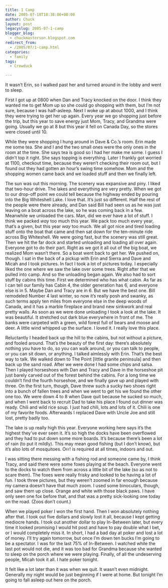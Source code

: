 ```yaml
---
title: 1 Camp
date: 2005-07-18T18:38:00+00:00
author: Chuck
layout: post
legacyslug: 2005-07-1-camp
blogger_blog:
  - chuckmasterson.blogspot.com
redirect_from:
  - /2005/07/1-camp.html
categories:
  - family
tags:
  - Crowduck

---
```

It wasn’t Erin, so I walked past her and turned around in the lobby and went to
sleep.

First I got up at 0800 when Dan and Tracy knocked on the door. I think they
wanted me to get Mom up so she could go shopping with them, but I’m not sure,
because I was half-asleep. Next I woke up at about 1000, and I think they were
trying to get her up again. Every year we go shopping just before the trip, but
this year to save energy just Mom, Tracy, and Grandma were going. Usually we go
at 8 but this year it fell on Canada Day, so the stores were closed until 10.

While they were shopping I hung around in Dave & Co.’s room. Erin made me some
tea. She and I and the two small ones were the only ones in the room at the
time. She says tea is good so I had her make me some. I guess I didn’t top it
right. She says topping is everything. Later I frankly got worried at 1100,
checkout time, because they weren’t checking their room out, but I found out
they had gotten an hour’s swing time somehow. Mom and the shopping women came
back and we loaded stuff and then we finally left.

The sun was out this morning. The scenery was expansive and piny. I liked that
two-hour drive. The lakes and everything are very pretty. When we got to our
drop-off point we could tell because the highway ended by pouring into the Big
Whiteshell Lake. I love that. It’s just so different. Half the rest of the
people were there already, and Dan said Bill had seen us as he was just leaving
on a boat across the lake, so he was coming back in a few. Meanwhile we
unloaded the cars. Man, did we ever have a lot of stuff. I think we packed
_way_ too much this year. We pack too much every year, that’s a given, but this
year _way_ too much. We all got nice and tired loading stuff onto the boat that
came and then sat down for the ten-minute ride across Big Whiteshell. We were
going fast, but the scenery was still great. Then we hit the far dock and
started unloading and loading all over again. Everyone got to do their part.
Right as we got it all out of the big boat, we realized Mom wasn’t there. So a
boat went back to get her. We pushed on, though. I sat in the back of a pickup
with Erin and Sierra and Dave and Micah and I took pictures. In fact I took a
lot of pictures today. I especially liked the one where we saw the lake over
some trees. Right after that we pulled into camp. And so the unloading began
again. We also had to sort stuff by cabins this time. First we determined who
has what cabin. As far as I can tell our family has Cabin 4, the older
generation has 6, and everyone else is in 5. Maybe Dan and Tracy are in 6. But
we have the best one. Bill remodeled Number 4 last winter, so now it’s really
posh and swanky, as such terms apply ten miles from everyone else in the deep
woods of Canada, and it has a marble fireplace and brand new sinkwork and real
pretty walls. As soon as we were done unloading I took a look at the lake. It
was beautiful. It stretched out dark blue everywhere in front of me. The banks
were carpeted with a green, wild forest full of bears and moose and deer. A
little wind whipped up the surface. I loved it. I really love this place.

Reluctantly I headed back up the hill to the cabins, but not without a picture,
and fooled around. That’s the beauty of the first day: there’s absolutely
nothing you have to do, so you can walk around, or you can talk to people, or
you can sit down, or anything. I talked aimlessly with Erin. That’s the best
way to talk. We walked down to The Point [little granite peninsula] and then
back up the sand road. After we were done I had some chips and salsa. Then I
played horseshoes with Dan and Tracy and Dave in the horseshoe pit just barely
carved out of the forest behind the cabins. For a long time we couldn’t find
the fourth horseshoe, and we finally gave up and played with three. On the
first turn, though, Dave threw such a sucky two shoes right into a bunch of
fallen trees and when we went to get his we found the other one too. We were
down 4 to 8 when Dave quit because he sucked so much, and when I went back to
recruit Dad to take his place I found out dinner was ready. Chili and wild rice
soup. I just had chili, lots and lots of it. Chili is one of my favorite foods.
Afterwards I replaced Dave with Uncle Joe and still lost, pretty badly too. 

The lake is up really high this year. Everyone working here says it’s the
highest they’ve ever seen it. It’s so high the docks have been overflowed and
they had to put down some more boards. It’s because there’s been a lot of rain
(to put it mildly). This may mean good fishing (but I don’t know), but it’s
also lots of mosquitoes. <span class="smallcaps">Off!</span> is required at
all times, indoors and out.


I was sitting there messing with a fishing rod and someone came by, I think
Tracy, and said there were some foxes playing at the beach. Everyone went to
the docks to watch them from across a little bit of the lake (so as not to
scare them). The foxes were really frisky and looked to be having a lot of fun.
I took three pictures, but they weren’t zoomed in far enough because my camera
doesn’t have that much zoom. I used some binoculars, though, and saw them up
close. Orange and white with those black paws. I have only seen one fox before
that, and that was a pretty sick-looking one today on the road. (Zoos don’t
count.)


When we played poker I won the first hand. Then I won absolutely nothing after
that. I took out five dollars and slowly lost it all, because I kept getting
mediocre hands. I took out another dollar to play In-Between later, but every
time it looked promising I would hit post and have to pay double what I bet, or
I would completely miss it. In short, I had a bad day at poker and lost a lot
of money. I’ll try again tomorrow, but once I’m down ten bucks I’m going to be
a spectator. I was for the last 75% of In-Between. I watched while the last pot
would not die, and it was too bad for Grandma because she wanted to sleep on
the porch where we were playing. Finally, of all the undeserving people, Micah
took it all. I hate poker tonight.

It felt like a lot later than it was when we quit. It wasn’t even midnight.
Generally my night would be just beginning if I were at home. But tonight I’m
going to fall asleep out here on the porch.
